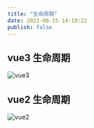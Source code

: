```yaml
---
title: "生命周期"
date: 2022-06-15 14:19:22
publish: false
---
```


## vue3 生命周期
![vue3](https://v3.cn.vuejs.org/images/lifecycle.svg)

## vue2 生命周期

![vue2](https://cn.vuejs.org/images/lifecycle.png)


